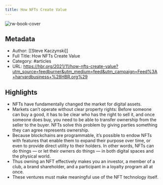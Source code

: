 ```yaml
---
title: How NFTs Create Value
---
```

![rw-book-cover](https://readwise-assets.s3.amazonaws.com/static/images/article4.6bc1851654a0.png)

## Metadata
- Author: [[Steve Kaczynski]]
- Full Title: How NFTs Create Value
- Category: #articles
- URL: https://hbr.org/2021/11/how-nfts-create-value?utm_source=feedburner&utm_medium=feed&utm_campaign=Feed%3A+harvardbusiness+%28HBR.org%29

## Highlights
- NFTs have fundamentally changed the market for digital assets.
- Markets can’t operate without clear property rights: Before someone can buy a good, it has to be clear who has the right to sell it, and once someone does buy, you need to be able to transfer ownership from the seller to the buyer. NFTs solve this problem by giving parties something they can agree represents ownership.
- Because blockchains are programmable, it’s possible to endow NFTs with features that enable them to expand their purpose over time, or even to provide direct utility to their holders. In other words, NFTs can do things — or let their owners do things — in both digital spaces and the physical world.
- Thus owning an NFT effectively makes you an investor, a member of a club, a brand shareholder, and a participant in a loyalty program all at once.
- These ventures must make meaningful use of the NFT technology itself.

